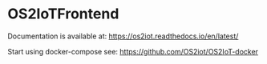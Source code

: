 # OS2IoTFrontend

Documentation is available at: https://os2iot.readthedocs.io/en/latest/

Start using docker-compose see: https://github.com/OS2iot/OS2IoT-docker
